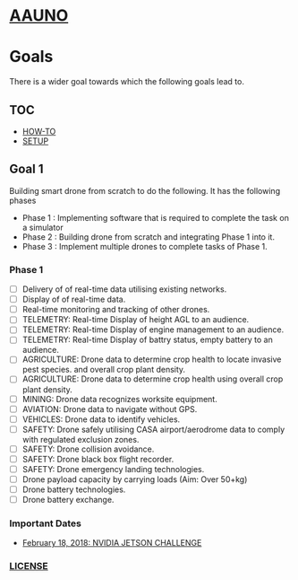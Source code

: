 # [AAUNO](https://vinayakkankanwadi.github.io/aauno/)

# Goals
There is a wider goal towards which the following goals lead to.

## TOC
- [HOW-TO](https://github.com/vinayakkankanwadi/aauno/blob/master/how-to/README.md)
- [SETUP](https://github.com/vinayakkankanwadi/aauno/blob/master/how-to/training/setup/README.md)

## Goal 1
Building smart drone from scratch to do the following.
It has the following phases
- Phase 1 : Implementing software that is required to complete the task on a simulator
- Phase 2 : Building drone from scratch and integrating Phase 1 into it.
- Phase 3 : Implement multiple drones to complete tasks of Phase 1.

### Phase 1
- [ ] Delivery of of real-time data utilising existing networks.
- [ ] Display of of real-time data.
- [ ] Real-time monitoring and tracking of other drones.
- [ ] TELEMETRY: Real-time Display of height AGL to an audience.
- [ ] TELEMETRY: Real-time Display of engine management to an audience.
- [ ] TELEMETRY: Real-time Display of battry status, empty battery to an audience.
- [ ] AGRICULTURE: Drone data to determine crop health to locate invasive pest species. and overall crop plant density.
- [ ] AGRICULTURE: Drone data to determine crop health using overall crop plant density.
- [ ] MINING: Drone data recognizes worksite equipment.
- [ ] AVIATION: Drone data to navigate without GPS.
- [ ] VEHICLES: Drone data to identify vehicles.
- [ ] SAFETY: Drone safely utilising CASA airport/aerodrome data to comply with regulated exclusion zones.
- [ ] SAFETY: Drone collision avoidance.
- [ ] SAFETY: Drone black box flight recorder.
- [ ] SAFETY: Drone emergency landing technologies.
- [ ] Drone payload capacity by carrying loads (Aim: Over 50+kg)
- [ ] Drone battery technologies.
- [ ] Drone battery exchange.

### Important Dates
- [February 18, 2018: NVIDIA JETSON CHALLENGE](https://developer.nvidia.com/embedded/community/jetson-challenge)

### [LICENSE](https://github.com/vinayakkankanwadi/aauno/blob/master/LICENSE.md)
